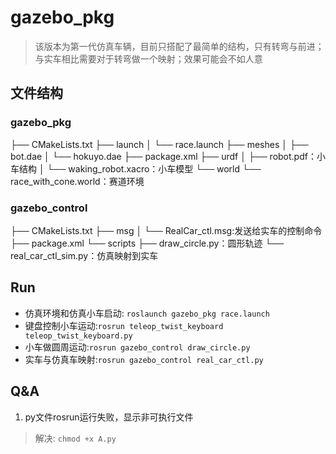 # gazebo_pkg
> 该版本为第一代仿真车辆，目前只搭配了最简单的结构，只有转弯与前进；与实车相比需要对于转弯做一个映射；效果可能会不如人意

## 文件结构
### gazebo_pkg
├── CMakeLists.txt
├── launch
│   └── race.launch
├── meshes
│   ├── bot.dae
│   └── hokuyo.dae
├── package.xml
├── urdf
│   ├── robot.pdf：小车结构
│   └── waking_robot.xacro：小车模型
└── world
    └── race_with_cone.world：赛道环境

### gazebo_control
├── CMakeLists.txt
├── msg
│   └── RealCar_ctl.msg:发送给实车的控制命令
├── package.xml
└── scripts
    ├── draw_circle.py：圆形轨迹
    └── real_car_ctl_sim.py：仿真映射到实车

## Run
- 仿真环境和仿真小车启动: `roslaunch gazebo_pkg race.launch`
- 键盘控制小车运动:`rosrun teleop_twist_keyboard teleop_twist_keyboard.py`
- 小车做圆周运动:`rosrun gazebo_control draw_circle.py`
- 实车与仿真车映射:`rosrun gazebo_control real_car_ctl.py`

## Q&A
1. py文件rosrun运行失败，显示非可执行文件
> 解决: `chmod +x A.py`